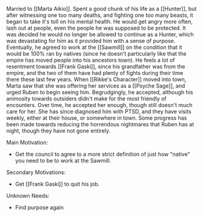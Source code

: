 Married to [[Marta Aikio]]. 
Spent a good chunk of his life as a [[Hunter]], but after witnessing one too many deaths, and fighting one too many beasts, it began to take it's toll on his mental health. He would get angry more often, lash out at people, even the people he was supposed to be protected. It was decided he would no longer be allowed to continue as a Hunter, which was devastating for him as it provided him with a sense of purpose.
Eventually, he agreed to work at the [[Sawmill]] on the condition that it would be 100% ran by natives (since he doesn't particularly like that the empire has moved people into his ancestors town). He feels a lot of resentment towards [[Frank Gaski]], since his grandfather was from the empire, and the two of them have had plenty of fights during their time there these last few years.
When [[Rikke's Character]] moved into town, Marta saw that she was offering her services as a [[Psyche Sage]], and urged Ruben to begin seeing him. Begrudgingly, he accepted, although his animosity towards outsiders didn't make for the most friendly of encounters. Over time, he accepted her enough, though still doesn't much care for her. She has since diagnosed him with PTSD, and they have visits weekly, either at their house, or somewhere in town. Some progress has been made towards reducing the horrendous nightmares that Ruben has at night, though they have not gone entirely. 

Main Motivation: 
- Get the council to agree to a more strict definition of just how "native" you need to be to work at the Sawmill.

Secondary Motivations: 
- Get [[Frank Gaski]] to quit his job.

Unknown Needs:
- Find purpose again